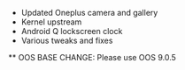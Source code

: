 * Updated Oneplus camera and gallery
* Kernel upstream
* Android Q lockscreen clock
* Various tweaks and fixes

** OOS BASE CHANGE: Please use OOS 9.0.5
